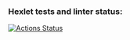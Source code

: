 ### Hexlet tests and linter status:
[![Actions Status](https://github.com/Yakanaro/php-project-45/workflows/hexlet-check/badge.svg)](https://github.com/Yakanaro/php-project-45/actions)